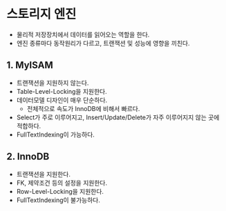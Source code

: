 # 스토리지 엔진
- 물리적 저장장치에서 데이터를 읽어오는 역할을 한다.
- 엔진 종류마다 동작원리가 다르고, 트랜잭션 및 성능에 영향을 끼친다.

## 1. MyISAM
- 트랜잭션을 지원하지 않는다.
- Table-Level-Locking을 지원한다.
- 데이터모델 디자인이 매우 단순하다.
  - 전체적으로 속도가 InnoDB에 비해서 빠르다.
- Select가 주로 이루어지고, Insert/Update/Delete가 자주 이루어지지 않는 곳에 적합하다.
- FullTextIndexing이 가능하다.

## 2. InnoDB
- 트랜잭션을 지원한다.
- FK, 제약조건 등의 설정을 지원한다.
- Row-Level-Locking을 지원한다.
- FullTextIndexing이 불가능하다.